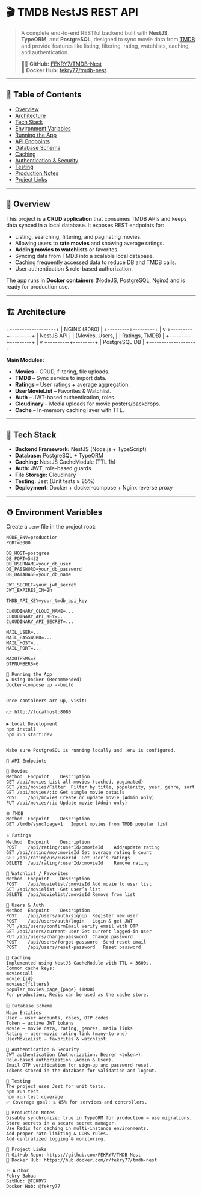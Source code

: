 # 🎬 TMDB NestJS REST API

> A complete end-to-end RESTful backend built with **NestJS**, **TypeORM**, and **PostgreSQL**, designed to sync movie data from [TMDB](https://www.themoviedb.org/) and provide features like listing, filtering, rating, watchlists, caching, and authentication.  
>
> 🧑‍💻 **GitHub:** [FEKRY7/TMDB-Nest](https://github.com/FEKRY7/TMDB-Nest)  
> 🐳 **Docker Hub:** [fekry77/tmdb-nest](https://hub.docker.com/r/fekry77/tmdb-nest)

---

## 📌 Table of Contents
- [Overview](#-overview)
- [Architecture](#-architecture)
- [Tech Stack](#-tech-stack)
- [Environment Variables](#-environment-variables)
- [Running the App](#-running-the-app)
- [API Endpoints](#-api-endpoints)
- [Database Schema](#-database-schema)
- [Caching](#-caching)
- [Authentication & Security](#-authentication--security)
- [Testing](#-testing)
- [Production Notes](#-production-notes)
- [Project Links](#-project-links)

---

## 🌟 Overview

This project is a **CRUD application** that consumes TMDB APIs and keeps data synced in a local database. It exposes REST endpoints for:

- Listing, searching, filtering, and paginating movies.
- Allowing users to **rate movies** and showing average ratings.
- **Adding movies to watchlists** or favorites.
- Syncing data from TMDB into a scalable local database.
- Caching frequently accessed data to reduce DB and TMDB calls.
- User authentication & role-based authorization.

The app runs in **Docker containers** (NodeJS, PostgreSQL, Nginx) and is ready for production use.

---

## 🏗 Architecture



+-------------------+
| NGINX (8080) |
+---------+---------+
|
v
+---------+---------+
| NestJS API |
| (Movies, Users, |
| Ratings, TMDB) |
+---------+---------+
|
v
+---------+---------+
| PostgreSQL DB |
+-------------------+


**Main Modules:**
- **Movies** – CRUD, filtering, file uploads.
- **TMDB** – Sync service to import data.
- **Ratings** – User ratings + average aggregation.
- **UserMovieList** – Favorites & Watchlist.
- **Auth** – JWT-based authentication, roles.
- **Cloudinary** – Media uploads for movie posters/backdrops.
- **Cache** – In-memory caching layer with TTL.

---

## 🧰 Tech Stack

- **Backend Framework:** NestJS (Node.js + TypeScript)  
- **Database:** PostgreSQL + TypeORM  
- **Caching:** NestJS CacheModule (TTL 1h)  
- **Auth:** JWT, role-based guards  
- **File Storage:** Cloudinary  
- **Testing:** Jest (Unit tests ≥ 85%)  
- **Deployment:** Docker + docker-compose + Nginx reverse proxy

---

## ⚙️ Environment Variables

Create a `.env` file in the project root:

```env
NODE_ENV=production
PORT=3000

DB_HOST=postgres
DB_PORT=5432
DB_USERNAME=your_db_user
DB_PASSWORD=your_db_password
DB_DATABASE=your_db_name

JWT_SECRET=your_jwt_secret
JWT_EXPIRES_IN=2h

TMDB_API_KEY=your_tmdb_api_key

CLOUDINARY_CLOUD_NAME=...
CLOUDINARY_API_KEY=...
CLOUDINARY_API_SECRET=...

MAIL_USER=...
MAIL_PASSWORD=...
MAIL_HOST=...
MAIL_PORT=...

MAXOTPSMS=3
OTPNUMBERS=6

🐳 Running the App
▶ Using Docker (Recommended)
docker-compose up --build


Once containers are up, visit:

👉 http://localhost:8080

▶ Local Development
npm install
npm run start:dev


Make sure PostgreSQL is running locally and .env is configured.

📡 API Endpoints

🎥 Movies
Method	Endpoint	Description
GET	/api/movies	List all movies (cached, paginated)
GET	/api/movies/Filter	Filter by title, popularity, year, genre, sort
GET	/api/movies/:id	Get single movie details
POST	/api/movies	Create or update movie (Admin only)
PUT	/api/movies/:id	Update movie (Admin only)

🌐 TMDB
Method	Endpoint	Description
GET	/tmdb/sync?page=1	Import movies from TMDB popular list

⭐ Ratings
Method	Endpoint	Description
POST	/api/rating/:userId/:movieId	Add/update rating
GET	/api/rating/mo/:movieId	Get average rating & count
GET	/api/rating/us/:userId	Get user’s ratings
DELETE	/api/rating/:userId/:movieId	Remove rating

📝 Watchlist / Favorites
Method	Endpoint	Description
POST	/api/movielist/:movieId	Add movie to user list
GET	/api/movielist	Get user’s list
DELETE	/api/movielist/:movieId	Remove from list

👤 Users & Auth
Method	Endpoint	Description
POST	/api/users/auth/signUp	Register new user
POST	/api/users/auth/login	Login & get JWT
PUT	/api/users/confirmEmail	Verify email with OTP
GET	/api/users/current-user	Get current logged-in user
PUT	/api/users/change-password	Change password
POST	/api/users/forgot-password	Send reset email
POST	/api/users/reset-password	Reset password

🧠 Caching
Implemented using NestJS CacheModule with TTL = 3600s.
Common cache keys:
movies:all
movie:{id}
movies:{filters}
popular_movies_page_{page} (TMDB)
For production, Redis can be used as the cache store.

🗄 Database Schema
Main Entities
User — user accounts, roles, OTP codes
Token — active JWT tokens
Movie — movie data, rating, genres, media links
Rating — user–movie rating link (many-to-one)
UserMovieList — favorites & watchlist

🔐 Authentication & Security
JWT authentication (Authorization: Bearer <token>).
Role-based authorization (Admin & User).
Email OTP verification for sign-up and password reset.
Tokens stored in the database for validation and logout.

🧪 Testing
The project uses Jest for unit tests.
npm run test
npm run test:coverage
✅ Coverage goal: ≥ 85% for services and controllers.

🚀 Production Notes
Disable synchronize: true in TypeORM for production → use migrations.
Store secrets in a secure secret manager.
Use Redis for caching in multi-instance environments.
Add proper rate-limiting & CORS rules.
Add centralized logging & monitoring.

🔗 Project Links
📁 GitHub Repo: https://github.com/FEKRY7/TMDB-Nest
🐳 Docker Hub: https://hub.docker.com/r/fekry77/tmdb-nest

✨ Author
Fekry Bahaa
GitHub: @FEKRY7
Docker Hub: @fekry77


